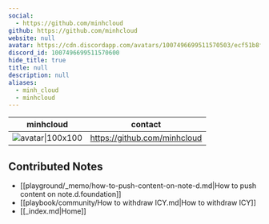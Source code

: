 ```yaml
---
social: 
  - https://github.com/minhcloud
github: https://github.com/minhcloud
website: null
avatar: https://cdn.discordapp.com/avatars/1007496699511570503/ecf51b8fe204d894b1ef5328983cfd31
discord_id: 1007496699511570600
hide_title: true
title: null
description: null
aliases: 
  - minh_cloud
  - minhcloud
---
```

<div class="profile"/>

| minhcloud                                                                                                   | contact                      |
| ----------------------------------------------------------------------------------------------------------- | ---------------------------- |
| ![avatar\|100x100](https://cdn.discordapp.com/avatars/1007496699511570503/ecf51b8fe204d894b1ef5328983cfd31) | https://github.com/minhcloud |

## Contributed Notes

- [[playground/_memo/how-to-push-content-on-note-d.md|How to push content on note.d.foundation]]
- [[playbook/community/How to withdraw ICY.md|How to withdraw ICY]]
- [[_index.md|Home]]